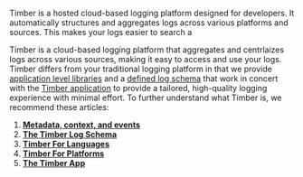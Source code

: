 Timber is a hosted cloud-based logging platform designed for developers. It automatically structures and aggregates logs across various platforms and sources. This makes your logs easier to search a

Timber is a cloud-based logging platform that aggregates and centrlaizes logs across various sources, making it easy to access and use your logs. Timber differs from your traditional logging platform in that we provide [application level libraries](/timber-for-languages) and a [defined log schema](/timber-concepts/log-event-json-schema) that work in concert with the [Timber application](/timber-guides/app) to provide a tailored, high-quality logging experience with minimal effort. To further understand what Timber is, we recommend these articles:

1. [**Metadata, context, and events**](/timber-concepts/metadata-context-and-events)
2. [**The Timber Log Schema**](/timber-concepts/log-event-json-schema)
3. [**Timber For Languages**](/timber-for-languages)
4. [**Timber For Platforms**](/timber-for-platforms)
5. [**The Timber App**](/timber-app)

